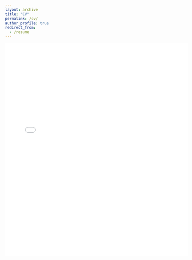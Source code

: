 ```yaml
---
layout: archive
title: "CV"
permalink: /cv/
author_profile: true
redirect_from:
  - /resume
---
```


<embed src="{{ site.baseurl }}/files/Sydney-White-CV.pdf" width="600" height="700" type='application/pdf'> 
